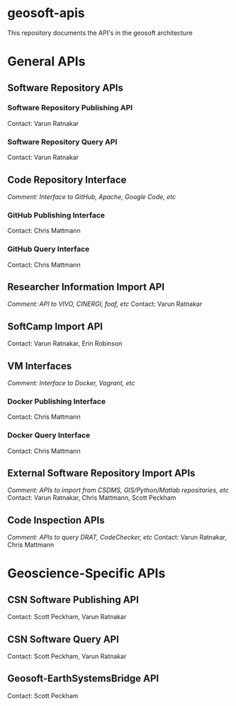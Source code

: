 # geosoft-apis
This repository documents the API's in the geosoft architecture

# General APIs

## Software Repository APIs
### Software Repository Publishing API
Contact: Varun Ratnakar
### Software Repository Query API
Contact: Varun Ratnakar

## Code Repository Interface
*Comment: Interface to GitHub, Apache, Google Code, etc*
### GitHub Publishing Interface
Contact: Chris Mattmann
### GitHub Query Interface
Contact: Chris Mattmann

## Researcher Information Import API
*Comment: API to VIVO, CINERGI, foaf, etc*
Contact: Varun Ratnakar

## SoftCamp Import API
Contact: Varun Ratnakar, Erin Robinson

## VM Interfaces
*Comment: Interface to Docker, Vagrant, etc*
### Docker Publishing Interface
Contact: Chris Mattmann
### Docker Query Interface
Contact: Chris Mattmann

## External Software Repository Import APIs
*Comment: APIs to import from CSDMS, GIS/Python/Matlab repositories, etc*
Contact: Varun Ratnakar, Chris Mattmann, Scott Peckham

## Code Inspection APIs
*Comment: APIs to query DRAT, CodeChecker, etc*
Contact: Varun Ratnakar, Chris Mattmann

# Geoscience-Specific APIs
## CSN Software Publishing API
Contact: Scott Peckham, Varun Ratnakar
## CSN Software Query API
Contact: Scott Peckham, Varun Ratnakar
## Geosoft-EarthSystemsBridge API
Contact: Scott Peckham
